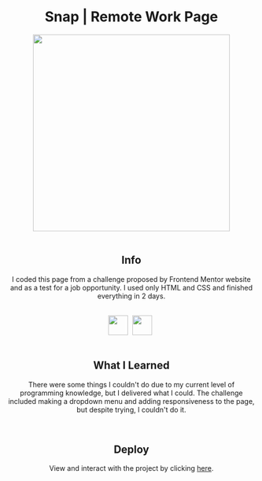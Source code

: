 <h1 align="center">Snap | Remote Work Page</h1>
<div align="center">
<img height="400cm" src="https://user-images.githubusercontent.com/119365652/209045901-a18b0379-0ecd-4c7e-a81e-5d3cdef785ea.gif">
</div>
<br>

<h2 align="center">Info</h2>
<p align="center">I coded this page from a challenge proposed by Frontend Mentor website and as a test for a job opportunity. I used only HTML and CSS and finished everything in 2 days.</p>
<br>

<div align="center">
<img height="40cm" src="https://cdn.jsdelivr.net/gh/devicons/devicon/icons/html5/html5-original.svg"/> <img height="40cm" hspace="5" src="https://cdn.jsdelivr.net/gh/devicons/devicon/icons/css3/css3-original.svg"/>
</div>
<br>

<h2 align="center">What I Learned</h2>
<p align="center">There were some things I couldn't do due to my current level of programming knowledge, but I delivered what I could. The challenge included making a dropdown menu and adding responsiveness to the page, but despite trying, I couldn't do it.</p>
<br>

<h2 align="center">Deploy</h2>
<p align="center">View and interact with the project by clicking <a href="https://hijuliacs.github.io/snappage/">here</a>.</p>
